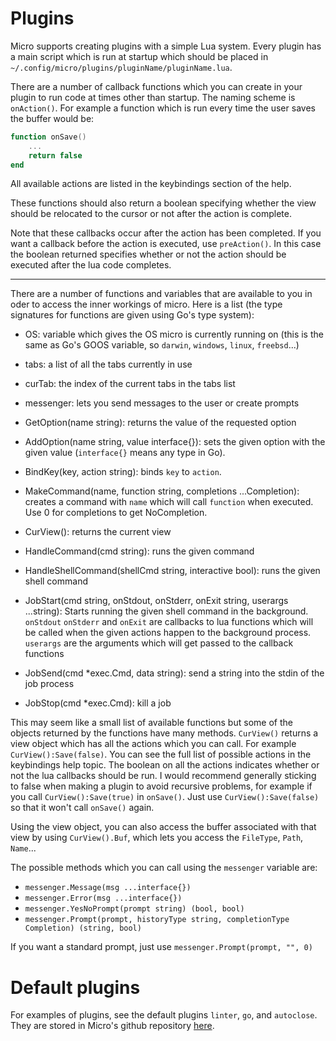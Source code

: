 # Plugins

Micro supports creating plugins with a simple Lua system. Every plugin has a
main script which is run at startup which should be placed in 
`~/.config/micro/plugins/pluginName/pluginName.lua`.

There are a number of callback functions which you can create in your
plugin to run code at times other than startup. The naming scheme is
`onAction()`. For example a function which is run every time the user saves
the buffer would be:

```lua
function onSave()
    ...
    return false
end
```

All available actions are listed in the keybindings section of the help.

These functions should also return a boolean specifying whether the view
should be relocated to the cursor or not after the action is complete.

Note that these callbacks occur after the action has been completed. If you
want a callback before the action is executed, use `preAction()`. In this case
the boolean returned specifies whether or not the action should be executed
after the lua code completes.

---

There are a number of functions and variables that are available to you in
oder to access the inner workings of micro. Here is a list (the type signatures
for functions are given using Go's type system):

* OS: variable which gives the OS micro is currently running on (this is the same
as Go's GOOS variable, so `darwin`, `windows`, `linux`, `freebsd`...)

* tabs: a list of all the tabs currently in use

* curTab: the index of the current tabs in the tabs list

* messenger: lets you send messages to the user or create prompts

* GetOption(name string): returns the value of the requested option

* AddOption(name string, value interface{}): sets the given option with the given
value (`interface{}` means any type in Go).

* BindKey(key, action string): binds `key` to `action`.

* MakeCommand(name, function string, completions ...Completion): 
  creates a command with `name` which will call `function` when executed.
  Use 0 for completions to get NoCompletion.

* CurView(): returns the current view

* HandleCommand(cmd string): runs the given command

* HandleShellCommand(shellCmd string, interactive bool): runs the given shell
command

* JobStart(cmd string, onStdout, onStderr, onExit string, userargs ...string):
Starts running the given shell command in the background. `onStdout` `onStderr` and `onExit`
are callbacks to lua functions which will be called when the given actions happen
to the background process.
`userargs` are the arguments which will get passed to the callback functions

* JobSend(cmd *exec.Cmd, data string): send a string into the stdin of the job process

* JobStop(cmd *exec.Cmd): kill a job

This may seem like a small list of available functions but some of the objects
returned by the functions have many methods. `CurView()` returns a view object
which has all the actions which you can call. For example `CurView():Save(false)`.
You can see the full list of possible actions in the keybindings help topic.
The boolean on all the actions indicates whether or not the lua callbacks should
be run. I would recommend generally sticking to false when making a plugin to
avoid recursive problems, for example if you call `CurView():Save(true)` in `onSave()`.
Just use `CurView():Save(false)` so that it won't call `onSave()` again.

Using the view object, you can also access the buffer associated with that view
by using `CurView().Buf`, which lets you access the `FileType`, `Path`, `Name`...

The possible methods which you can call using the `messenger` variable are:

* `messenger.Message(msg ...interface{})`
* `messenger.Error(msg ...interface{})`
* `messenger.YesNoPrompt(prompt string) (bool, bool)`
* `messenger.Prompt(prompt, historyType string, completionType Completion) (string, bool)`

If you want a standard prompt, just use `messenger.Prompt(prompt, "", 0)`

# Default plugins

For examples of plugins, see the default plugins `linter`, `go`, and `autoclose`.
They are stored in Micro's github repository [here](https://github.com/zyedidia/micro/tree/master/runtime/plugins).
